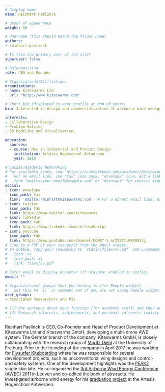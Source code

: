 ```yaml
---
# Display name
name: Reinhart Paelinck

# Order of appearance
weight: 50

# Username (this should match the folder name)
authors:
- reinhart-paelinck

# Is this the primary user of the site?
superuser: false

# Role/position
role: CEO and Founder

# Organizations/Affiliations
organizations:
- name: Kiteswarms Ltd
  url: "http://www.kiteswarms.com"

# Short bio (displayed in user profile at end of posts)
bio: Interested in design and commercialization of airborne wind energy.

interests:
- Collaborative Design
- Problem Solving
- 3D Modeling and Visualisation.

education:
  courses:
  - course: MSc in Industrial and Product Design
    institution: Artesis Hogeschool Antwerpen
    year: 2010

# Social/Academic Networking
# For available icons, see: https://sourcethemes.com/academic/docs/widgets/#icons
#   For an email link, use "fas" icon pack, "envelope" icon, and a link in the
#   form "mailto:your-email@example.com" or "#contact" for contact widget.
social:
- icon: envelope
  icon_pack: fas
  link: 'mailto:reinhart@kiteswarms.com'  # For a direct email link, use "mailto:test@example.org".
- icon: twitter
  icon_pack: fab
  link: https://www.twitter.com/kiteswarms
- icon: linkedin
  icon_pack: fab
  link: https://www.linkedin.com/in/reinhartp/
- icon: youtube
  icon_pack: fab
  link: https://www.youtube.com/channel/UCMRT-1_mrZSZfIiKWXOUVzg
# Link to a PDF of your resume/CV from the About widget.
# To enable, copy your resume/CV to `static/files/cv.pdf` and uncomment the lines below.  
# - icon: cv
#   icon_pack: ai
#   link: files/cv.pdf

# Enter email to display Gravatar (if Gravatar enabled in Config)
email: ""

# Organizational groups that you belong to (for People widget)
#   Set this to `[]` or comment out if you are not using People widget.  
user_groups:
- Associated Researchers and PIs

# (1) One sentence about your function (for academic staff) and then another sentence about your role(s) within the training network
# (2) Research interests, achievements, and personal interests (mainly for researchers)
---
```

Reinhart Paelinck is CEO, Co-Founder and Head of Product Development at Kiteswarms Ltd and Kiteswarms GmbH, developing a multi-drone AWE system. The German branch of the company, Kiteswarms GmbH, is closely collaborating with the research group of [Moritz Diehl](/authors/moritz-diehl/) at the University of Freiburg. Prior to the founding of the company in April 2017 he was working for [Flysurfer Kiteboarding](https://flysurfer.com) where he was responsible for several development projects, such as unconventional wing designs and control- and safety systems. One of the development highlights was the [PEAK2](https://vimeo.com/114281542) single skin kite. He co-organized the [3rd Airborne Wind Energy Conference (AWEC) 2011](http://www.awec2011.com/) in Leuven and co-edited the [book of abstracts](https://doi.org/10.4233/uuid:54a23dff-74f9-4007-b1d6-e92e0c458491). He investigated airborne wind energy for his [graduation project](https://cdn.syscop.de/publications/Paelinck2010.pdf) at the Artesis Hogeschool Antwerpen.
